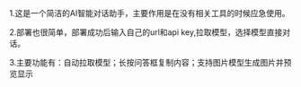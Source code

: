 1.这是一个简洁的AI智能对话助手，主要作用是在没有相关工具的时候应急使用。

2.部署也很简单，部署成功后输入自己的url和api key,拉取模型，选择模型直接对话。

3.主要功能有：自动拉取模型；长按问答框复制内容；支持图片模型生成图片并预览显示
